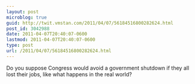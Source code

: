 ```yaml
---
layout: post
microblog: true
guid: http://twit.vmstan.com/2011/04/07/56184516800282624.html
post_id: 3042988
date: 2011-04-07T20:40:07-0600
lastmod: 2011-04-07T20:40:07-0600
type: post
url: /2011/04/07/56184516800282624.html
---
```

Do you suppose Congress would avoid a government shutdown if they all lost their jobs, like what happens in the real world?
